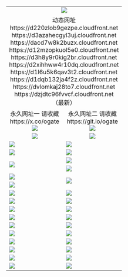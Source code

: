 ﻿<table>
  <tr></tr>
  <tr><td colspan=2 align=center><img src="https://dzjdtc96fvvcf.cloudfront.net/Up/oGate.jpg" /></td></tr>
  <tr><td colspan=2 align=center>动态网址
<br>https://d220zlob9gezpe.cloudfront.net
<br>https://d3azahecgyl3uj.cloudfront.net
<br>https://dacd7w8k2buzx.cloudfront.net
<br>https://d12mzopkuol5e0.cloudfront.net
<br>https://d3h8y9r0kig2br.cloudfront.net
<br>https://d2xihhww4r10dq.cloudfront.net
<br>https://d1l6u5k6qav3t2.cloudfront.net
<br>https://d1dqb132ja4f2z.cloudfront.net
<br>https://dvlomkaj28to7.cloudfront.net
<br>https://dzjdtc96fvvcf.cloudfront.net
    <br/>（最新）</td>
  </tr>
  <tr>
    <td align=center>永久网址一 请收藏<br/>https://x.co/ogate<br><img src="https://dzjdtc96fvvcf.cloudfront.net/Up/0WMGD1.png" /></td>
    <td align=center>永久网址二 请收藏<br/>https://git.io/ogate<br><img src="https://dzjdtc96fvvcf.cloudfront.net/Up/0WMGD2.png" /></td>
  </tr>
  <tr>
    <td align=center><a href="https://dzjdtc96fvvcf.cloudfront.net/?from=github"><img src="https://dzjdtc96fvvcf.cloudfront.net/Up/0WMPG.jpg" /></a></td>
    <td align=center><a href="https://dzjdtc96fvvcf.cloudfront.net/ogUP.aspx?name=0oGate.apk&from=github"><img src="https://dzjdtc96fvvcf.cloudfront.net/Up/0WMAZ.jpg" /></a></td>
  </tr>
  <tr>
    <td><a href="https://dzjdtc96fvvcf.cloudfront.net/oNote.aspx?id=oGate&from=github" target="_blank"><img src="https://dzjdtc96fvvcf.cloudfront.net/Up/0WCYY.jpg" /></a></td>
    <td><a href="https://dzjdtc96fvvcf.cloudfront.net/oNote.aspx?id=oNote&from=github" target="_blank"><img src="https://dzjdtc96fvvcf.cloudfront.net/Up/0WZTT.jpg" /></a></td>
  </tr>
  <tr>
    <td><a href="https://dzjdtc96fvvcf.cloudfront.net/ogDY.aspx?from=github" target="_blank"><img src="https://dzjdtc96fvvcf.cloudfront.net/Up/DY.jpg"/></a></td>
    <td><a href="https://dzjdtc96fvvcf.cloudfront.net/ogST.aspx?from=github" target="_blank"><img src="https://dzjdtc96fvvcf.cloudfront.net/Up/ST.jpg"/></a></td>
  </tr>
  <tr>
    <td rowspan=2><a href="https://dzjdtc96fvvcf.cloudfront.net/ogUP.aspx?name=WJ.mp4&from=github" target="_blank"><img src="https://dzjdtc96fvvcf.cloudfront.net/Up/WJ.jpg" /></a></td>
    <td><a href="https://dzjdtc96fvvcf.cloudfront.net/ogUP.aspx?name=DKC.mp4&count=17&from=github" target="_blank"><img src="https://dzjdtc96fvvcf.cloudfront.net/Up/DKC.jpg" /></a></td> 
  </tr>
  <tr>
    <td><a href="https://dzjdtc96fvvcf.cloudfront.net/ogUP.aspx?name=LRWS.mp4&count=6B:14,5A:10,5B:35,4A:14,4B:19,3A:10,3B:26,2A:16,2B:21,1A:23,1B:29&from=github" target="_blank"><img src="https://dzjdtc96fvvcf.cloudfront.net/Up/LRWS.jpg" /></a></td>
  </tr>
  <tr>
    <td><a href="https://dzjdtc96fvvcf.cloudfront.net/ogUP.aspx?name=JQR.mp4&count=2&from=github" target="_blank"><img src="https://dzjdtc96fvvcf.cloudfront.net/Up/JQR.jpg" /></a></td>   
    <td rowspan=2><a href="https://dzjdtc96fvvcf.cloudfront.net/ogUP.aspx?name=JP.mp4&count=9&from=github" target="_blank"><img src="https://dzjdtc96fvvcf.cloudfront.net/Up/JP.jpg" /></td>
  </tr>
  <tr>
    <td><a href="https://dzjdtc96fvvcf.cloudfront.net/ogUP.aspx?name=ZSJ.mp4&count=16&from=github" target="_blank"><img src="https://dzjdtc96fvvcf.cloudfront.net/Up/ZSJ.jpg" /></a></td>
  </tr>
  <tr>
    <td><a href="https://dzjdtc96fvvcf.cloudfront.net/ogUP.aspx?name=SSZJ.mp4&count=7&current=2&from=github" target="_blank"><img src="https://dzjdtc96fvvcf.cloudfront.net/Up/SSZJ.jpg" /></a></td>
    <td><a href="https://dzjdtc96fvvcf.cloudfront.net/ogUP.aspx?name=WH.mp4&from=github" target="_blank"><img src="https://dzjdtc96fvvcf.cloudfront.net/Up/WH.jpg" /></a></td>
  </tr>
  <tr>
    <td><a href="https://dzjdtc96fvvcf.cloudfront.net/ogUP.aspx?name=DWHM.mp4&from=github" target="_blank"><img src="https://dzjdtc96fvvcf.cloudfront.net/Up/DWHM.jpg" /></a></td>
    <td><a href="https://dzjdtc96fvvcf.cloudfront.net/ogUP.aspx?name=XTFY.mp4&count=24&from=github" target="_blank"><img src="https://dzjdtc96fvvcf.cloudfront.net/Up/XTFY.jpg" /></a></td>
  </tr>
  <tr>
    <td><a href="https://dzjdtc96fvvcf.cloudfront.net/ogUP.aspx?name=4SQQ.mp4&count=06:10&current=06:10&from=github" target="_blank"><img src="https://dzjdtc96fvvcf.cloudfront.net/Up/4SQQ0.jpg" /></a></td>
    <td><a href="https://dzjdtc96fvvcf.cloudfront.net/ogUP.aspx?name=4SHQ.mp4&count=06:9&current=06:9&from=github" target="_blank"><img src="https://dzjdtc96fvvcf.cloudfront.net/Up/4SHQ0.jpg" /></a></td>
  </tr>
  <tr>
    <td><a href="https://dzjdtc96fvvcf.cloudfront.net/ogUP.aspx?name=4SZG.mp4&count=06:9&current=06:9&from=github" target="_blank"><img src="https://dzjdtc96fvvcf.cloudfront.net/Up/4SZG0.jpg" /></a></td>
    <td><a href="https://dzjdtc96fvvcf.cloudfront.net/ogUP.aspx?name=4SDJ.mp4&count=06:14&current=06:13&from=github" target="_blank"><img src="https://dzjdtc96fvvcf.cloudfront.net/Up/4SDJ0.jpg" /></a></td>
  </tr>
  <tr>
    <td><a href="https://dzjdtc96fvvcf.cloudfront.net/onUP.aspx?name=https://x.co/dtw99&from=github" target="_blank"><img src="https://dzjdtc96fvvcf.cloudfront.net/Up/0DTW.jpg"/></a></td>
    <td><a href="https://dzjdtc96fvvcf.cloudfront.net/onUP.aspx?name=https://d2tyo2h9ydw5hf.cloudfront.net/acenter/&from=github" target="_blank"><img src="https://dzjdtc96fvvcf.cloudfront.net/Up/0TDW.jpg" /></a></td>
  </tr>
  <tr>
    <td><a href="https://dzjdtc96fvvcf.cloudfront.net/onUP.aspx?name=https://d3qz7yth5i2rae.cloudfront.net/gb/nsc413.htm&from=github" target="_blank"><img src="https://dzjdtc96fvvcf.cloudfront.net/Up/0DJY.jpg" /></a></td>
    <td><a href="https://dzjdtc96fvvcf.cloudfront.net/onUP.aspx?name=https://dgyo0jey7vwa5.cloudfront.net/xtr/gb/prog204.html&from=github" target="_blank"><img src="https://dzjdtc96fvvcf.cloudfront.net/Up/0XTR.jpg" /></a></td>
  </tr>
  <tr>
    <td><a href="https://dzjdtc96fvvcf.cloudfront.net/onUP.aspx?name=https://d7203y8eitivv.cloudfront.net&from=github" target="_blank"><img src="https://dzjdtc96fvvcf.cloudfront.net/Up/0MHW.jpg" /></a></td>
    <td><a href="https://dzjdtc96fvvcf.cloudfront.net/onUP.aspx?name=https://d38z1xzg5vtneh.cloudfront.net&from=github" target="_blank"><img src="https://dzjdtc96fvvcf.cloudfront.net/Up/0ZJW.jpg" /></a></td>
  </tr>
  <tr>
    <td><a href="https://dzjdtc96fvvcf.cloudfront.net/ogUP.aspx?name=FG.zip&from=github" target="_blank"><img src="https://dzjdtc96fvvcf.cloudfront.net/Up/FG.jpg" /></a></td>
    <td><a href="https://dzjdtc96fvvcf.cloudfront.net/ogUP.aspx?name=FGA.apk&from=github" target="_blank"><img src="https://dzjdtc96fvvcf.cloudfront.net/Up/FGA.jpg" /></a></td>
  </tr>
  <tr>
    <td><a href="https://dzjdtc96fvvcf.cloudfront.net/ogUP.aspx?name=U.zip&from=github" target="_blank"><img src="https://dzjdtc96fvvcf.cloudfront.net/Up/U.jpg" /></a></td>
    <td><a href="https://dzjdtc96fvvcf.cloudfront.net/ogUP.aspx?name=UA.apk&from=github" target="_blank"><img src="https://dzjdtc96fvvcf.cloudfront.net/Up/UA.jpg" /></a></td>
  </tr>
  <tr>
    <td><a href="https://dzjdtc96fvvcf.cloudfront.net/ogUP.aspx?name=0iPPOTV.zip&from=github" target="_blank"><img src="https://dzjdtc96fvvcf.cloudfront.net/Up/0iPPOTV.jpg" /></a></td>
    <td><a href="https://dzjdtc96fvvcf.cloudfront.net/ogUP.aspx?name=0iNTD.apk&from=github" target="_blank"><img src="https://dzjdtc96fvvcf.cloudfront.net/Up/0iNTD.jpg" /></a></td>
  </tr>
</table>
